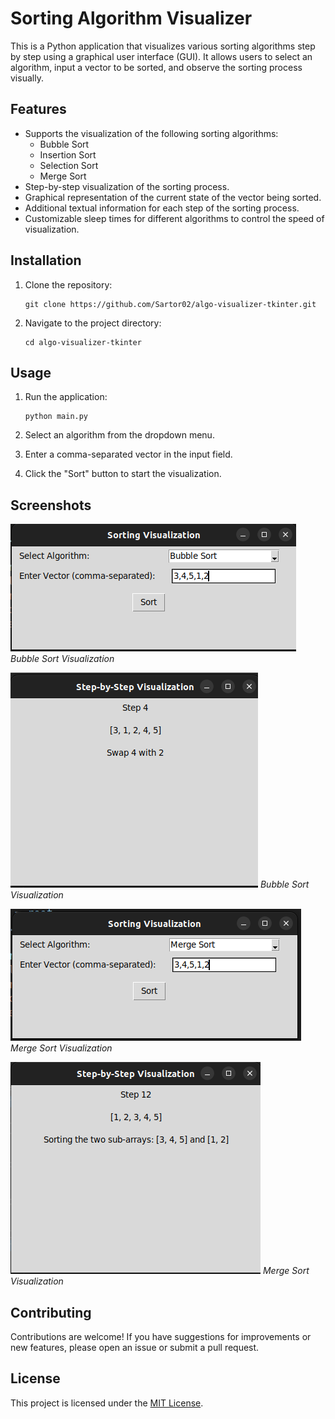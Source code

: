 # Sorting Algorithm Visualizer

This is a Python application that visualizes various sorting algorithms step by step using a graphical user interface (GUI). It allows users to select an algorithm, input a vector to be sorted, and observe the sorting process visually.

## Features

- Supports the visualization of the following sorting algorithms:
  - Bubble Sort
  - Insertion Sort
  - Selection Sort
  - Merge Sort
- Step-by-step visualization of the sorting process.
- Graphical representation of the current state of the vector being sorted.
- Additional textual information for each step of the sorting process.
- Customizable sleep times for different algorithms to control the speed of visualization.

## Installation

1. Clone the repository:

    ```
    git clone https://github.com/Sartor02/algo-visualizer-tkinter.git
    ```

2. Navigate to the project directory:

    ```
    cd algo-visualizer-tkinter
    ```

## Usage

1. Run the application:

    ```
    python main.py
    ```

2. Select an algorithm from the dropdown menu.
3. Enter a comma-separated vector in the input field.
4. Click the "Sort" button to start the visualization.

## Screenshots

![Bubble Sort Visualization](screenshots/Bubble_Sort.png)
*Bubble Sort Visualization*

![Bubble Sort Visualization](screenshots/Bubble_Sort2.png)
*Bubble Sort Visualization*

![Merge Sort Visualization](screenshots/Merge_Sort.png)
*Merge Sort Visualization*

![Merge Sort Visualization](screenshots/Merge_Sort2.png)
*Merge Sort Visualization*

## Contributing

Contributions are welcome! If you have suggestions for improvements or new features, please open an issue or submit a pull request.

## License

This project is licensed under the [MIT License](LICENSE).
